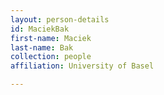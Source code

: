 ```yaml
---
layout: person-details
id: MaciekBak
first-name: Maciek
last-name: Bak
collection: people
affiliation: University of Basel

---
```

